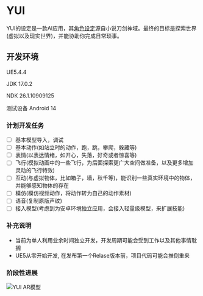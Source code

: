 # YUI
YUI的设定是一款AI应用，其[角色设定](https://baike.baidu.com/item/%E7%BB%93%E8%A1%A3/10729909)源自小说刀剑神域。最终的目标是探索世界(虚拟以及现实世界)，并能协助你完成日常琐事。

## 开发环境
UE5.4.4

JDK 17.0.2

NDK 26.1.10909125

测试设备 Android 14

### 计划开发任务
- [ ] 基本模型导入，调试
- [ ] 基本动作(如站立时的动作，跑，跳，攀爬，躲藏等)
- [ ] 表情(以表达情绪，如开心，失落，好奇或者惊喜等)
- [ ] 飞行(模拟动画中的一些飞行，为后面探索更广大空间做准备，以及更多增加灵动的飞行特效)
- [ ] 互动(与虚拟物体，比如箱子，墙，秋千等)，能识别一些真实环境中的物体，并能够感知物体的存在
- [ ] 模仿(模仿视频动作，将动作转为自己的动作素材)
- [ ] 语音(复制原版声纹)
- [ ] 接入模型(考虑到为安卓环境独立应用，会接入轻量级模型，来扩展技能)

### 补充说明
- 当前为单人利用业余时间独立开发，开发周期可能会受到工作以及其他事情耽搁
- UE5从零开始开发, 在发布第一个Relase版本前，项目代码可能会推倒重来

### 阶段性进展
![YUI AR模型](https://github.com/OneWayCat/YUI/blob/main/ScreenShot/YUI_Basic.jpg)
